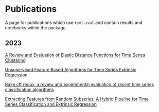 # Publications

A page for publications which use `tsml-eval` and contain results and notebooks within
the package.

## 2023

[A Review and Evaluation of Elastic Distance Functions for Time Series Clustering](./publications/2023/distance_based_clustering/distance_based_clustering.ipynb)

[Unsupervised Feature Based Algorithms for Time Series Extrinsic Regression](./publications/2023/tser_archive_expansion/tser_archive_expansion.ipynb)

[Bake off redux: a review and experimental evaluation of recent time series classification algorithms](./publications/2023/tsc_bakeoff/tsc_bakeoff_2023.ipynb)

[Extracting Features from Random Subseries: A Hybrid Pipeline for Time Series Classification and Extrinsic Regression](./publications/2023/rist_pipeline/rist_pipeline.ipynb)
